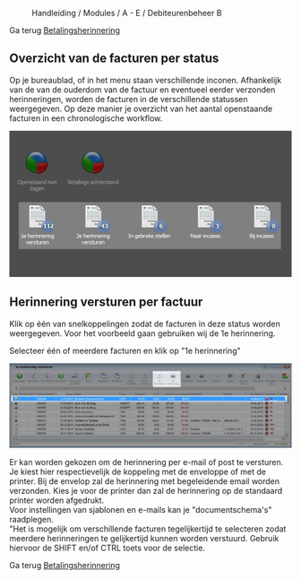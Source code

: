 <properties>
	<page>
		<title>Betalingsherinneringen versturen per status</title>
	</page>
	<menu>
		<position>Handleiding / Modules / A - E / Debiteurenbeheer </position> 
		<title>Herinnering per status</title>
		<sort>B</sort>
	</menu>
</properties>

Ga terug [Betalingsherinnering]()
## Overzicht van de facturen per status ##

Op je bureaublad, of in het menu staan verschillende inconen. Afhankelijk van de van de ouderdom van de factuur en eventueel eerder verzonden herinneringen, worden de facturen in de verschillende statussen weergegeven. Op deze manier je overzicht van het aantal openstaande facturen in een chronologische workflow.

![Herinneren op basis van de status](images/herinneren-per-status.jpg)


## Herinnering versturen per factuur ##

Klik op één van snelkoppelingen zodat de facturen in deze status worden weergegeven. Voor het voorbeeld gaan gebruiken wij de 1e herinnering.

Selecteer één of meerdere facturen en klik op "1e herinnering"

![Herinneren op basis van de status](images/losse-herinnering-versturen.jpg)


<div class="info">
Er kan worden gekozen om de herinnering per e-mail of post te versturen. Je kiest hier respectievelijk de koppeling met de enveloppe of met de printer. Bij de envelop zal de herinnering met begeleidende email worden verzonden. Kies je voor de printer dan zal de herinnering op de standaard printer worden afgedrukt.
</div>

<div class="info">
Voor instellingen van sjablonen en e-mails kan je "documentschema's" raadplegen.
</div>

<div class="tip">
"Het is mogelijk om verschillende facturen tegelijkertijd te selecteren zodat meerdere herinneringen te gelijkertijd kunnen worden verstuurd. Gebruik hiervoor de SHIFT en/of CTRL toets voor de selectie.
</div>


Ga terug [Betalingsherinnering]()